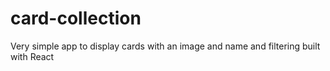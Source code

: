 # card-collection
Very simple app to display cards with an image and name and filtering built with React
